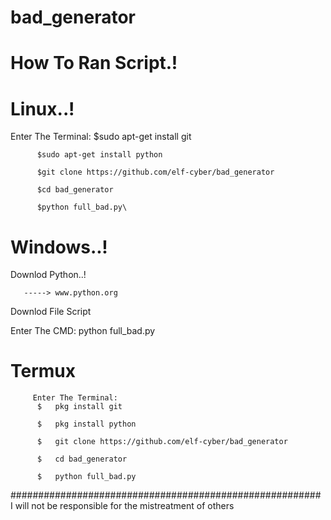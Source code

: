 # bad_generator

# How To Ran Script.!

# Linux..!
   Enter The Terminal:
          $sudo apt-get install git
          
          $sudo apt-get install python
          
          $git clone https://github.com/elf-cyber/bad_generator
          
          $cd bad_generator
          
          $python full_bad.py\
          
# Windows..!
   
   
   Downlod Python..!
       
       -----> www.python.org
   
   Downlod File Script 
   
   Enter The CMD: 
         python full_bad.py

# Termux

         Enter The Terminal:
          $   pkg install git
          
          $   pkg install python
          
          $   git clone https://github.com/elf-cyber/bad_generator
          
          $   cd bad_generator
          
          $   python full_bad.py
             
########################################################
I will not be responsible for the mistreatment of others
       

